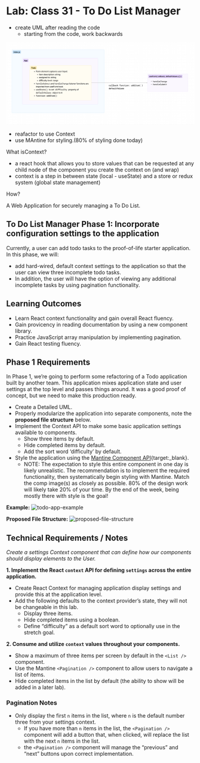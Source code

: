 # Lab: Class 31 - To Do List Manager

- create UML after reading the code
  - starting from the code, work backwards

![uml](uml.png)

- reafactor to use Context
- use MAntine for styling.(80% of styling done today)

What isContext?

- a react hook that allows you to store values that can be requested at any child node of the component you create the context on (and wrap)
- context is a step in between state (local - useState) and a store or redux system (global state management)

How?

A Web Application for securely managing a To Do List.

## To Do List Manager Phase 1: Incorporate configuration settings to the application

Currently, a user can add todo tasks to the proof-of-life starter application. In this phase, we will:  

- add hard-wired, default context settings to the application so that the user can view three incomplete todo tasks.
- In addition, the user will have the option of viewing any additional incomplete tasks by using pagination functionality.

## Learning Outcomes

- Learn React context functionality and gain overall React fluency.
- Gain provicency in reading documentation by using a new component library.
- Practice JavaScript array manipulation by implementing pagination.
- Gain React testing fluency.

## Phase 1 Requirements

In Phase 1, we’re going to perform some refactoring of a Todo application built by another team. This application mixes application state and user settings at the top level and passes things around. It was a good proof of concept, but we need to make this production ready.

- Create a Detailed UML.
- Properly modularize the application into separate components, note the __proposed file structure__ below.
- Implement the Context API to make some basic application settings available to components.
  - Show three items by default.
  - Hide completed items by default.
  - Add the sort word ‘difficulty’ by default.
- Style the application using the [Mantine Component API](https://mantine.dev/pages/getting-started/){target:_blank}.
  - NOTE: The expectation to style this entire component in one day is likely unrealistic. The recommendation is to implement the required functionality, then systematically begin styling with Mantine. Match the comp image(s) as closely as possible. 80% of the design work will likely take 20% of your time. By the end of the week, being mostly there with style is the goal!

__Example:__
  ![todo-app-example](todo-app-example.png)

__Proposed File Structure:__
![proposed-file-structure](file-structure.png)

## Technical Requirements / Notes

_Create a settings Context component that can define how our components should display elements to the User._

__1. Implement the React `context` API for defining `settings` across the entire application.__

- Create React Context for managing application display settings and provide this at the application level.
- Add the following defaults to the context provider’s state, they will not be changeable in this lab.
  - Display three items.
  - Hide completed items using a boolean.
  - Define “difficulty” as a default sort word to optionally use in the stretch goal.

__2. Consume and utilize `context` values throughout your components.__

- Show a maximum of three items per screen by default in the `<List />` component.
- Use the Mantine `<Pagination />` component to allow users to navigate a list of items.
- Hide completed items in the list by default (the ability to show will be added in a later lab).

### Pagination Notes

- Only display the first `n` items in the list, where `n` is the default number three from your settings context.
  - If you have more than `n` items in the list, the `<Pagination />` component will add a button that, when clicked, will replace the list with the next `n` items in the list.
  - the `<Pagination />` component will manage the “previous” and “next” buttons upon correct implementation.
